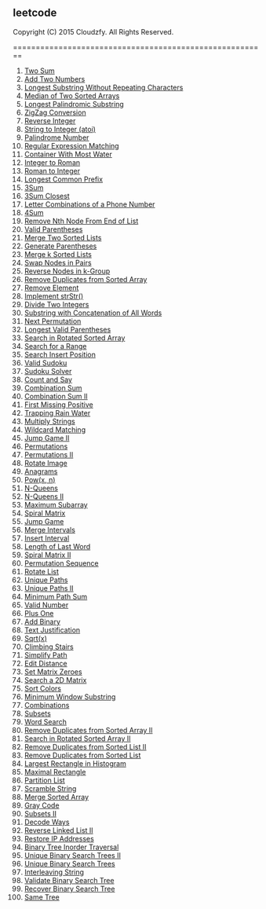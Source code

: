 ## leetcode

Copyright (C) 2015 Cloudzfy. All Rights Reserved.

========================================================

1. [Two Sum](https://github.com/cloudzfy/leetcode/tree/master/001%20Two%20Sum)
2. [Add Two Numbers](https://github.com/cloudzfy/leetcode/tree/master/002%20Add%20Two%20Numbers)
3. [Longest Substring Without Repeating Characters](https://github.com/cloudzfy/leetcode/tree/master/003%20Longest%20Substring%20Without%20Repeating%20Characters)
4. [Median of Two Sorted Arrays](https://github.com/cloudzfy/leetcode/tree/master/004%20Median%20of%20Two%20Sorted%20Arrays)
5. [Longest Palindromic Substring](https://github.com/cloudzfy/leetcode/tree/master/005%20Longest%20Palindromic%20Substring)
6. [ZigZag Conversion](https://github.com/cloudzfy/leetcode/tree/master/006%20ZigZag%20Conversion)
7. [Reverse Integer](https://github.com/cloudzfy/leetcode/tree/master/007%20Reverse%20Integer%20)
8. [String to Integer (atoi)](https://github.com/cloudzfy/leetcode/tree/master/008%20String%20to%20Integer%20(atoi))
9. [Palindrome Number]()
10. [Regular Expression Matching]()
11. [Container With Most Water]()
12. [Integer to Roman]()
13. [Roman to Integer]()
14. [Longest Common Prefix]()
15. [3Sum]()
16. [3Sum Closest]()
17. [Letter Combinations of a Phone Number]()
18. [4Sum]()
19. [Remove Nth Node From End of List]()
20. [Valid Parentheses]()
21. [Merge Two Sorted Lists]()
22. [Generate Parentheses]()
23. [Merge k Sorted Lists]()
24. [Swap Nodes in Pairs]()
25. [Reverse Nodes in k-Group]()
26. [Remove Duplicates from Sorted Array]()
27. [Remove Element]()
28. [Implement strStr()]()
29. [Divide Two Integers]()
30. [Substring with Concatenation of All Words]()
31. [Next Permutation]()
32. [Longest Valid Parentheses]()
33. [Search in Rotated Sorted Array]()
34. [Search for a Range]()
35. [Search Insert Position]()
36. [Valid Sudoku]()
37. [Sudoku Solver]()
38. [Count and Say]()
39. [Combination Sum]()
40. [Combination Sum II]()
41. [First Missing Positive]()
42. [Trapping Rain Water]()
43. [Multiply Strings]()
44. [Wildcard Matching]()
45. [Jump Game II]()
46. [Permutations]()
47. [Permutations II]()
48. [Rotate Image]()
49. [Anagrams]()
50. [Pow(x, n)]()
51. [N-Queens]()
52. [N-Queens II]()
53. [Maximum Subarray]()
54. [Spiral Matrix]()
55. [Jump Game]()
56. [Merge Intervals]()
57. [Insert Interval]()
58. [Length of Last Word]()
59. [Spiral Matrix II]()
60. [Permutation Sequence]()
61. [Rotate List]()
62. [Unique Paths]()
63. [Unique Paths II]()
64. [Minimum Path Sum]()
65. [Valid Number]()
66. [Plus One]()
67. [Add Binary]()
68. [Text Justification]()
69. [Sqrt(x)]()
70. [Climbing Stairs]()
71. [Simplify Path]()
72. [Edit Distance]()
73. [Set Matrix Zeroes]()
74. [Search a 2D Matrix]()
75. [Sort Colors]()
76. [Minimum Window Substring]()
77. [Combinations]()
78. [Subsets]()
79. [Word Search]()
80. [Remove Duplicates from Sorted Array II]()
81. [Search in Rotated Sorted Array II]()
82. [Remove Duplicates from Sorted List II]()
83. [Remove Duplicates from Sorted List]()
84. [Largest Rectangle in Histogram]()
85. [Maximal Rectangle]()
86. [Partition List]()
87. [Scramble String]()
88. [Merge Sorted Array]()
89. [Gray Code]()
90. [Subsets II]()
91. [Decode Ways]()
92. [Reverse Linked List II]()
93. [Restore IP Addresses]()
94. [Binary Tree Inorder Traversal]()
95. [Unique Binary Search Trees II]()
96. [Unique Binary Search Trees]()
97. [Interleaving String]()
98. [Validate Binary Search Tree]()
99. [Recover Binary Search Tree]()
100. [Same Tree]()
